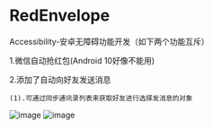 # RedEnvelope
Accessibility-安卓无障碍功能开发（如下两个功能互斥）

 1.微信自动抢红包(Android 10好像不能用)

 2.添加了自动向好友发送消息

    (1).可通过同步通讯录列表来获取好友进行选择发消息的对象
    
    

![image](https://github.com/BeForerver/RedEnvelope/blob/master/imgs/1.png) ![image](https://github.com/BeForerver/RedEnvelope/blob/master/imgs/2.png)


